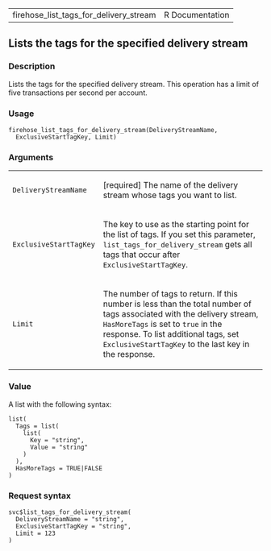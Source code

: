 <table style="width: 100%;">
<tbody>
<tr class="odd">
<td>firehose_list_tags_for_delivery_stream</td>
<td style="text-align: right;">R Documentation</td>
</tr>
</tbody>
</table>

## Lists the tags for the specified delivery stream

### Description

Lists the tags for the specified delivery stream. This operation has a
limit of five transactions per second per account.

### Usage

    firehose_list_tags_for_delivery_stream(DeliveryStreamName,
      ExclusiveStartTagKey, Limit)

### Arguments

<table>
<colgroup>
<col style="width: 35%" />
<col style="width: 65%" />
</colgroup>
<tbody>
<tr class="odd">
<td><code
id="firehose_list_tags_for_delivery_stream_:_DeliveryStreamName">DeliveryStreamName</code></td>
<td><p>[required] The name of the delivery stream whose tags you want to
list.</p></td>
</tr>
<tr class="even">
<td><code
id="firehose_list_tags_for_delivery_stream_:_ExclusiveStartTagKey">ExclusiveStartTagKey</code></td>
<td><p>The key to use as the starting point for the list of tags. If you
set this parameter, <code>list_tags_for_delivery_stream</code> gets all
tags that occur after <code>ExclusiveStartTagKey</code>.</p></td>
</tr>
<tr class="odd">
<td><code
id="firehose_list_tags_for_delivery_stream_:_Limit">Limit</code></td>
<td><p>The number of tags to return. If this number is less than the
total number of tags associated with the delivery stream,
<code>HasMoreTags</code> is set to <code>true</code> in the response. To
list additional tags, set <code>ExclusiveStartTagKey</code> to the last
key in the response.</p></td>
</tr>
</tbody>
</table>

### Value

A list with the following syntax:

    list(
      Tags = list(
        list(
          Key = "string",
          Value = "string"
        )
      ),
      HasMoreTags = TRUE|FALSE
    )

### Request syntax

    svc$list_tags_for_delivery_stream(
      DeliveryStreamName = "string",
      ExclusiveStartTagKey = "string",
      Limit = 123
    )
